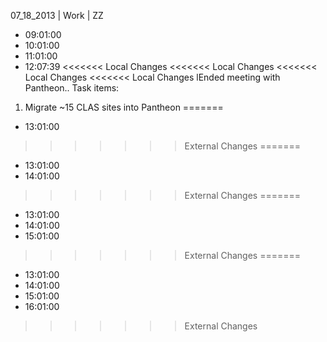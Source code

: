 07_18_2013 | Work | ZZ 
* 09:01:00
* 10:01:00
* 11:01:00
* 12:07:39
<<<<<<< Local Changes
<<<<<<< Local Changes
<<<<<<< Local Changes
<<<<<<< Local Changes
lEnded meeting with Pantheon.. Task items:

1. Migrate ~15 CLAS sites into Pantheon
=======
* 13:01:00
>>>>>>> External Changes
=======
* 13:01:00
* 14:01:00
>>>>>>> External Changes
=======
* 13:01:00
* 14:01:00
* 15:01:00
>>>>>>> External Changes
=======
* 13:01:00
* 14:01:00
* 15:01:00
* 16:01:00
>>>>>>> External Changes
